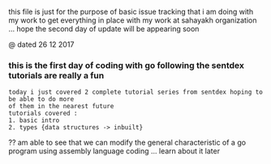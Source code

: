 this file is just for the purpose of basic issue tracking
that i am doing with my work to get everything in place with my work at sahayakh organization
...
hope the second day of update will be appearing soon

@ dated 26 12 2017
### this is the first day of coding with go following the sentdex tutorials are really a fun
    today i just covered 2 complete tutorial series from sentdex hoping to be able to do more
    of them in the nearest future 
    tutorials covered :
    1. basic intro
    2. types {data structures -> inbuilt}

?? am able to see that we can modify the general characteristic of a go program 
using assembly language coding ... learn about it later
